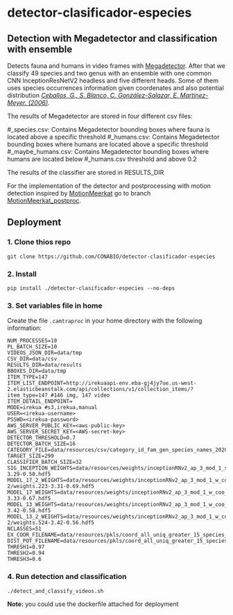# detector-clasificador-especies

## Detection with Megadetector and classification with ensemble

Detects fauna and humans in video frames with [Megadetector](https://github.com/microsoft/CameraTraps/blob/master/megadetector.md). After that we classify 49 species and two genus with an ensemble with one common CNN InceptionResNetV2 headless and five different heads. Some of them uses species occurrences information given coordenates and also potential distribution [*Ceballos, G., S. Blanco, C. González-Salazar, E. Martínez-Meyer. (2006)*](http://www.conabio.gob.mx/informacion/gis/).  

The results of Megadetector are stored in four different csv files:

#_species.csv: Contains Megadetector bounding boxes where fauna is located above a specific threshold
#_humans.csv: Contains Megadetector bounding boxes where humans are located above a specific threshold
#_maybe_humans.csv: Contains Megadetector bounding boxes where humans are located below #_humans.csv threshold and above 0.2

The results of the classifier are stored in RESULTS_DIR

For the implementation of the detector and postprocessing with motion detection inspired by [MotionMeerkat](https://github.com/bw4sz/OpenCV_HummingbirdsMotion) go to branch [MotionMeerkat_postproc](https://github.com/CONABIO/detector-clasificador-especies/tree/MotionMeerkat_postproc).  

## Deployment

### 1. Clone thios repo
```
git clone https://github.com/CONABIO/detector-clasificador-especies
```

### 2. Install
```
pip install ./detector-clasificador-especies --no-deps
```

### 3. Set variables file in home
Create the file `.camtraproc` in your home directory with the following information:
```
NUM_PROCESSES=10
PL_BATCH_SIZE=10
VIDEOS_JSON_DIR=data/tmp
CSV_DIR=data/csv
RESULTS_DIR=data/results
BBOXES_DIR=data/tmp
ITEM_TYPE=147
ITEM_LIST_ENDPOINT=http://irekuaapi-env.eba-gj4jy7ue.us-west-2.elasticbeanstalk.com/api/collections/v1/collection_items/?item_type=147 #146 img, 147 video
ITEM_DETAIL_ENDPOINT=
MODE=irekua #s3,irekua,manual
USER=<irekua-username>
PSSWD=<irekua-password>
AWS_SERVER_PUBLIC_KEY=<aws-public-key>
AWS_SERVER_SECRET_KEY=<AWS-secret-key>
DETECTOR_THRESHOLD=0.7
DETECTOR_BATCH_SIZE=16
CATEGORY_FILE=data/resources/csv/category_id_fam_gen_species_names_20201203.csv
TARGET_SIZE=299
CLASSIFIER_BATCH_SIZE=32
SIG_INCEPTION_WEIGHTS=data/resources/weights/inceptionRNv2_ap_3_mod_1_sigmoid_num_1000/weights.231-3.29-0.50.hdf5
MODEL_17_2_WEIGHTS=data/resources/weights/inceptionRNv2_ap_3_mod_1_w_coo_w_weights_softmax_num_2_3_17-2/weights.223-3.31-0.69.hdf5
MODEL_17_WEIGHTS=data/resources/weights/inceptionRNv2_ap_3_mod_1_w_coo_w_weights_softmax_num_2_3_17/weights.235-3.33-0.67.hdf5
MODEL_13_WEIGHTS=data/resources/weights/inceptionRNv2_ap_3_mod_1_w_coo_w_weights_softmax_num_2_3_13/weights.380-3.42-0.58.hdf5
MODEL_13_2_WEIGHTS=data/resources/weights/inceptionRNv2_ap_3_mod_1_w_coo_w_weights_softmax_num_2_3_13-2/weights.524-3.42-0.56.hdf5
NCLASSES=51
EX_COOR_FILENAME=data/resources/pkls/coord_all_uniq_greater_15_species_ex_coor_sigmoid_str_coo.pkl
DIST_POT_FILENAME=data/resources/pkls/coord_all_uniq_greater_15_species_dist_pot_sigmoid_str_coo.pkl
THRESH1=0.97
THRESH2=0.94
THRESH3=0.6
```

### 4. Run detection and classification
```
./detect_and_classify_videos.sh
```

**Note:**
you could use the dockerfile attached for deployment